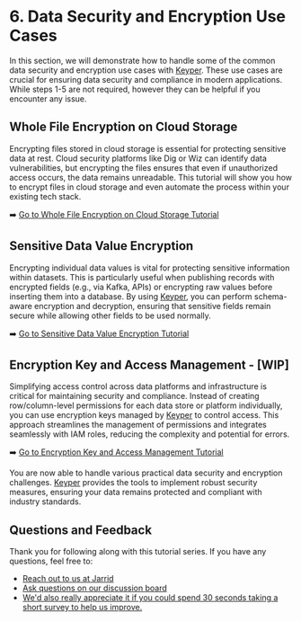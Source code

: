 # 6. Data Security and Encryption Use Cases

In this section, we will demonstrate how to handle some of the common data security and encryption use cases with [Keyper](https://jarrid.xyz/keyper). These use cases are crucial for ensuring data security and compliance in modern applications. While steps 1-5 are not required, however they can be helpful if you encounter any issue.

## Whole File Encryption on Cloud Storage

Encrypting files stored in cloud storage is essential for protecting sensitive data at rest. Cloud security platforms like Dig or Wiz can identify data vulnerabilities, but encrypting the files ensures that even if unauthorized access occurs, the data remains unreadable. This tutorial will show you how to encrypt files in cloud storage and even automate the process within your existing tech stack.

➡️ [Go to Whole File Encryption on Cloud Storage Tutorial](6-1-whole-file-encryption-on-cloud-storage/README.md)

## Sensitive Data Value Encryption

Encrypting individual data values is vital for protecting sensitive information within datasets. This is particularly useful when publishing records with encrypted fields (e.g., via Kafka, APIs) or encrypting raw values before inserting them into a database. By using [Keyper](https://jarrid.xyz/keyper), you can perform schema-aware encryption and decryption, ensuring that sensitive fields remain secure while allowing other fields to be used normally.

➡️ [Go to Sensitive Data Value Encryption Tutorial](6-2-sensitive-data-value-encryption/README.md)

## Encryption Key and Access Management - [WIP]

Simplifying access control across data platforms and infrastructure is critical for maintaining security and compliance. Instead of creating row/column-level permissions for each data store or platform individually, you can use encryption keys managed by [Keyper](https://jarrid.xyz/keyper) to control access. This approach streamlines the management of permissions and integrates seamlessly with IAM roles, reducing the complexity and potential for errors.

➡️ [Go to Encryption Key and Access Management Tutorial](6-3-encryption-key-and-access-management/README.md)


You are now able to handle various practical data security and encryption challenges. [Keyper](https://jarrid.xyz/keyper) provides the tools to implement robust security measures, ensuring your data remains protected and compliant with industry standards.

## Questions and Feedback

Thank you for following along with this tutorial series. If you have any questions, feel free to:

- [Reach out to us at Jarrid](https://jarrid.xyz/#contact)
- [Ask questions on our discussion board](https://github.com/orgs/jarrid-xyz/discussions)
- [We'd also really appreciate it if you could spend 30 seconds taking a short survey to help us improve.](https://tally.so/r/wMLEA8)
